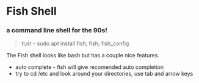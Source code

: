 # Fish Shell

### a command line shell for the 90s!

> tl;dr - sudo apt install fish; fish; fish_config

The Fish shell looks like bash but has a couple nice features.

* auto complete - fish will give recomended auto completion
* try to cd /etc and look around your directories, use tab and arrow keys

